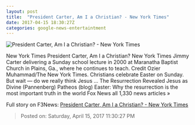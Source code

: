 ```yaml
---
layout: post
title:  "President Carter, Am I a Christian? - New York Times"
date: 2017-04-15 18:30:27Z
categories: google-news-entertaintment
---
```


![President Carter, Am I a Christian? - New York Times](https://static01.nyt.com/images/2017/04/16/sunday-review/16Kristof-sub/16Kristof-sub-facebookJumbo.jpg)

New York Times President Carter, Am I a Christian? New York Times Jimmy Carter delivering a Sunday school lecture in 2000 at Maranatha Baptist Church in Plains, Ga., where he continues to teach. Credit Ozier Muhammad/The New York Times. Christians celebrate Easter on Sunday. But wait — do we really think Jesus ... The Resurrection Revealed Jesus as Divine (Pannenberg) Patheos (blog) Easter: Why the resurrection is the most important truth in the world Fox News all 1,330 news articles »


Full story on F3News: [President Carter, Am I a Christian? - New York Times](http://www.f3nws.com/n/jydJzD)

> Posted on: Saturday, April 15, 2017 11:30:27 PM
